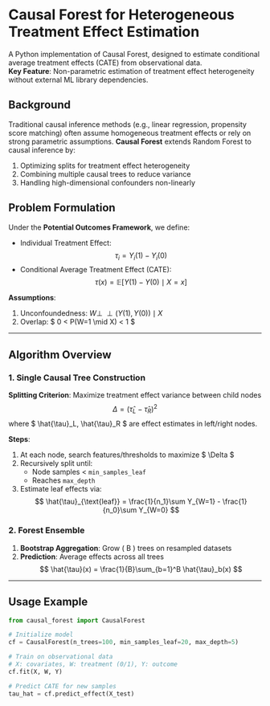 # Causal Forest for Heterogeneous Treatment Effect Estimation

A Python implementation of Causal Forest, designed to estimate conditional average treatment effects (CATE) from observational data.  
**Key Feature**: Non-parametric estimation of treatment effect heterogeneity without external ML library dependencies.



## Background
Traditional causal inference methods (e.g., linear regression, propensity score matching) often assume homogeneous treatment effects or rely on strong parametric assumptions. **Causal Forest** extends Random Forest to causal inference by:  
1. Optimizing splits for treatment effect heterogeneity  
2. Combining multiple causal trees to reduce variance  
3. Handling high-dimensional confounders non-linearly  



## Problem Formulation
Under the **Potential Outcomes Framework**, we define:  
- Individual Treatment Effect:  $$\tau_i = Y_i(1) - Y_i(0) $$
- Conditional Average Treatment Effect (CATE):  $$\tau(x) = \mathbb{E}[Y(1) - Y(0) \mid X = x]$$ 

**Assumptions**:  
1. Unconfoundedness: $W \perp \!\!\! \perp (Y(1), Y(0)) \mid X$
2. Overlap: $ 0 < P(W=1 \mid X) < 1 $

---

## Algorithm Overview

### 1. Single Causal Tree Construction
**Splitting Criterion**: Maximize treatment effect variance between child nodes  
$$
\Delta = (\hat{\tau}_L - \hat{\tau}_R)^2
$$
where $ \hat{\tau}_L, \hat{\tau}_R $ are effect estimates in left/right nodes.

**Steps**:  
1. At each node, search features/thresholds to maximize $ \Delta $
2. Recursively split until:  
   - Node samples < `min_samples_leaf`  
   - Reaches `max_depth`  
3. Estimate leaf effects via:  
   $$
   \hat{\tau}_{\text{leaf}} = \frac{1}{n_1}\sum Y_{W=1} - \frac{1}{n_0}\sum Y_{W=0}
   $$

### 2. Forest Ensemble
1. **Bootstrap Aggregation**: Grow \( B \) trees on resampled datasets  
2. **Prediction**: Average effects across all trees  
   $$
   \hat{\tau}(x) = \frac{1}{B}\sum_{b=1}^B \hat{\tau}_b(x)
   $$

---

## Usage Example
```python
from causal_forest import CausalForest

# Initialize model
cf = CausalForest(n_trees=100, min_samples_leaf=20, max_depth=5)

# Train on observational data
# X: covariates, W: treatment (0/1), Y: outcome
cf.fit(X, W, Y)

# Predict CATE for new samples
tau_hat = cf.predict_effect(X_test)
